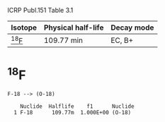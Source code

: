 ICRP Publ.151 Table 3.1

|Isotope                |Physical half-life       |Decay mode|
|-----------------------|-------------------------|----------|
|[<sup>18</sup>F](#18F) |109.77 min               |EC, B+

# <sup>18</sup>F

```
F-18 --> (O-18)
```

```
    Nuclide  Halflife    f1      Nuclide
  1 F-18      109.77m  1.000E+00 (O-18)
```
